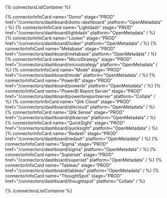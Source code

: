 {% connectorsListContainer %}

{% connectorInfoCard name="Domo" stage="PROD" href="/connectors/dashboard/domo-dashboard" platform="OpenMetadata" / %}
{% connectorInfoCard name="Lightdash" stage="PROD" href="/connectors/dashboard/lightdash" platform="OpenMetadata" / %}
{% connectorInfoCard name="Looker" stage="PROD" href="/connectors/dashboard/looker" platform="OpenMetadata" / %}
{% connectorInfoCard name="Metabase" stage="PROD" href="/connectors/dashboard/metabase" platform="OpenMetadata" / %}
{% connectorInfoCard name="MicroStrategy" stage="PROD" href="/connectors/dashboard/microstrategy" platform="OpenMetadata" / %}
{% connectorInfoCard name="Mode" stage="PROD" href="/connectors/dashboard/mode" platform="OpenMetadata" / %}
{% connectorInfoCard name="PowerBI" stage="PROD" href="/connectors/dashboard/powerbi" platform="OpenMetadata" / %}
{% connectorInfoCard name="PowerBI Report Server" stage="PROD" href="/connectors/dashboard/powerbireportserver" platform="Collate" / %}
{% connectorInfoCard name="Qlik Cloud" stage="PROD" href="/connectors/dashboard/qlikcloud" platform="OpenMetadata" / %}
{% connectorInfoCard name="Qlik Sense" stage="PROD" href="/connectors/dashboard/qliksense" platform="OpenMetadata" / %}
{% connectorInfoCard name="QuickSight" stage="PROD" href="/connectors/dashboard/quicksight" platform="OpenMetadata" / %}
{% connectorInfoCard name="Redash" stage="PROD" href="/connectors/dashboard/redash" platform="OpenMetadata" / %}
{% connectorInfoCard name="Sigma" stage="PROD" href="/connectors/dashboard/sigma" platform="OpenMetadata" / %}
{% connectorInfoCard name="Superset" stage="PROD" href="/connectors/dashboard/superset" platform="OpenMetadata" / %}
{% connectorInfoCard name="Tableau" stage="PROD" href="/connectors/dashboard/tableau" platform="OpenMetadata" / %}
{% connectorInfoCard name="ThoughtSpot" stage="PROD" href="/connectors/dashboard/thoughtspot" platform="Collate" / %}

{% /connectorsListContainer %}